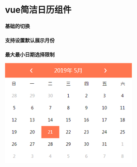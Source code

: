 # vue简洁日历组件

### 基础的切换
### 支持设置默认展示月份
### 最大最小日期选择限制


![image](https://github.com/tabooc/vue-calendar/raw/master/calendar.png)